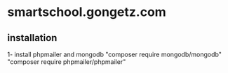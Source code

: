 # smartschool.gongetz.com
## installation
1- install phpmailer and mongodb
"composer require mongodb/mongodb"
"composer require phpmailer/phpmailer"
